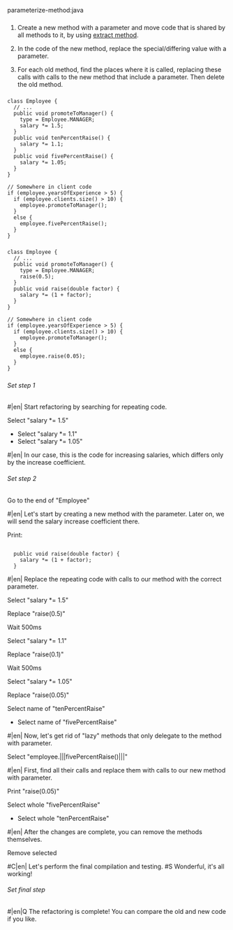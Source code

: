 parameterize-method:java

###

1. Create a new method with a parameter and move code that is shared by all methods to it, by using <a href="/extract-method">extract method</a>.

2. In the code of the new method, replace the special/differing value with a parameter.

3. For each old method, find the places where it is called, replacing these calls with calls to the new method that include a parameter. Then delete the old method.



###

```
class Employee {
  // ...
  public void promoteToManager() {
    type = Employee.MANAGER;
    salary *= 1.5;
  }
  public void tenPercentRaise() {
    salary *= 1.1;
  }
  public void fivePercentRaise() {
    salary *= 1.05;
  }
}

// Somewhere in client code
if (employee.yearsOfExperience > 5) {
  if (employee.clients.size() > 10) {
    employee.promoteToManager();
  }
  else {
    employee.fivePercentRaise();
  }
}
```

###

```
class Employee {
  // ...
  public void promoteToManager() {
    type = Employee.MANAGER;
    raise(0.5);
  }
  public void raise(double factor) {
    salary *= (1 + factor);
  }
}

// Somewhere in client code
if (employee.yearsOfExperience > 5) {
  if (employee.clients.size() > 10) {
    employee.promoteToManager();
  }
  else {
    employee.raise(0.05);
  }
}
```

###

###### Set step 1


#|en| Start refactoring by searching for repeating code.

Select "salary *= 1.5"
+ Select "salary *= 1.1"
+ Select "salary *= 1.05"


#|en| In our case, this is the code for increasing salaries, which differs only by the increase coefficient.

###### Set step 2

Go to the end of "Employee"


#|en| Let's start by creating a new method with the parameter. Later on, we will send the salary increase coefficient there.

Print:
```

  public void raise(double factor) {
    salary *= (1 + factor);
  }
```


#|en| Replace the repeating code with calls to our method with the correct parameter.

Select "salary *= 1.5"

Replace "raise(0.5)"

Wait 500ms

Select "salary *= 1.1"

Replace "raise(0.1)"

Wait 500ms

Select "salary *= 1.05"

Replace "raise(0.05)"

Select name of "tenPercentRaise"
+ Select name of "fivePercentRaise"


#|en| Now, let's get rid of "lazy" methods that only delegate to the method with parameter.

Select "employee.|||fivePercentRaise()|||"


#|en| First, find all their calls and replace them with calls to our new method with parameter.

Print "raise(0.05)"

Select whole "fivePercentRaise"
+ Select whole "tenPercentRaise"


#|en| After the changes are complete, you can remove the methods themselves.

Remove selected


#C|en| Let's perform the final compilation and testing.
#S Wonderful, it's all working!


###### Set final step


#|en|Q The refactoring is complete! You can compare the old and new code if you like.
